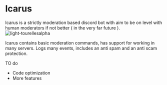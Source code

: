 # Icarus
Icarus is a strictly moderation based discord bot with aim to be on level with human moderators if not better ( in the very far future ).
![light-tourellesalpha](https://user-images.githubusercontent.com/50517794/155236500-6838de4f-f3dd-43b4-8bea-0ab0411b3210.png)

Icarus contains basic moderation commands, has support for working in many servers. Logs many events, includes an anti spam and an anti scam protection.

TO do

- Code optimization
- More features
